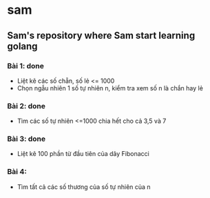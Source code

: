 # sam
Sam's repository where Sam start learning golang
---
### Bài 1: done
- Liệt kê các số chẵn, số lẻ <= 1000
- Chọn ngẫu nhiên 1 số tự nhiên n, kiểm tra xem số n là chắn hay lẻ

### Bài 2: done
- Tìm các số tự nhiên <=1000 chia hết cho cả 3,5 và 7

### Bài 3: done
- Liệt kê 100 phần từ đầu tiên của dãy Fibonacci

### Bài 4:
- Tìm tất cả các số thương của số tự nhiên của n
